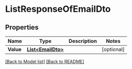 # ListResponseOfEmailDto
## Properties
Name | Type | Description | Notes
------------ | ------------- | ------------- | -------------
**Value** | [**List&lt;EmailDto&gt;**](EmailDto.md) |  | [optional] 


[[Back to Model list]](Models.md) [[Back to README]](README.md)


